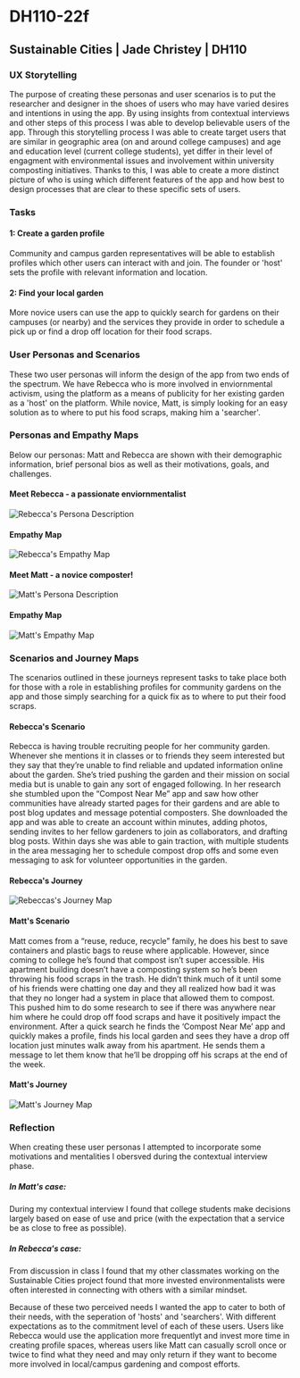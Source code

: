# DH110-22f

## Sustainable Cities | Jade Christey | DH110

### UX Storytelling 

The purpose of creating these personas and user scenarios is to put the researcher and designer in the shoes of users who may have varied desires and intentions in using the app. By using insights from contextual interviews and other steps of this process I was able to develop believable users of the app. Through this storytelling process I was able to create target users that are similar in geographic area (on and around college campuses) and age and education level (current college students), yet differ in their level of engagment with environmental issues and involvement within university composting initiatives. Thanks to this, I was able to create a more distinct picture of who is using which different features of the app and how best to design processes that are clear to these specific sets of users. 

### Tasks

#### 1: Create a garden profile

Community and campus garden representatives will be able to establish profiles which other users can interact with and join. The founder or 'host' sets the profile with relevant information and location. 

#### 2: Find your local garden 

More novice users can use the app to quickly search for gardens on their campuses (or nearby) and the services they provide in order to schedule a pick up  or find a drop off location for their food scraps. 

### User Personas and Scenarios

These two user personas will inform the design of the app from two ends of the spectrum. We have Rebecca who is more involved in enviornmental activism, using the platform as a means of publicity for her existing garden as a 'host' on the platform. While novice, Matt, is simply looking for an easy solution as to where to put his food scraps, making him a 'searcher'. 

### Personas and Empathy Maps

Below our personas: Matt and Rebecca are shown with their demographic information, brief personal bios as well as their motivations, goals, and challenges. 

#### Meet Rebecca - a passionate enviornmentalist

![Rebecca's Persona Description](Screen%20Shot%202022-10-25%20at%2010.25.29%20PM.png)

#### Empathy Map

![Rebecca's Empathy Map](Screen%20Shot%202022-10-25%20at%2010.25.44%20PM.png)

#### Meet Matt - a novice composter!

![Matt's Persona Description](Screen%20Shot%202022-10-25%20at%2010.25.53%20PM.png)

#### Empathy Map

![Matt's Empathy Map](Screen%20Shot%202022-10-25%20at%2010.26.02%20PM.png)

### Scenarios and Journey Maps

The scenarios outlined in these journeys represent tasks to take place both for those with a role in establishing profiles for community gardens on the app and those simply searching for a quick fix as to where to put their food scraps. 

#### Rebecca's Scenario

Rebecca is having trouble recruiting people for her community garden. Whenever she mentions it in classes or to friends they seem interested but they say that they’re unable to find reliable and updated information online about the garden. She’s tried pushing the garden and their mission on social media but is unable to gain any sort of engaged following. In her research she stumbled upon the “Compost Near Me” app and saw how other communities have already started pages for their gardens and are able to post blog updates and message potential composters. She downloaded the app and was able to create an account within minutes, adding photos, sending invites to her fellow gardeners to join as collaborators, and drafting blog posts. Within days she was able to gain traction, with multiple students in the area messaging her to schedule compost drop offs and some even messaging to ask for volunteer opportunities in the garden. 

#### Rebecca's Journey

![Rebeccas's Journey Map](Screen%20Shot%202022-10-25%20at%2010.57.03%20PM.png)

#### Matt's Scenario

Matt comes from a “reuse, reduce, recycle” family, he does his best to save containers and plastic bags to reuse where applicable. However, since coming to college he’s found that compost isn’t super accessible. His apartment building doesn’t have a composting system so he’s been throwing his food scraps in the trash. He didn’t think much of it until some of his friends were chatting one day and they all realized how bad it was that they no longer had a system in place that allowed them to compost. This pushed him to do some research to see if there was anywhere near him where he could drop off food scraps and have it positively impact the environment. After a quick search he finds the ‘Compost Near Me’ app and quickly makes a profile, finds his local garden and sees they have a drop off location just minutes walk away from his apartment. He sends them a message to let them know that he’ll be dropping off his scraps at the end of the week. 


#### Matt's Journey

![Matt's Journey Map](Screen%20Shot%202022-10-25%20at%2010.57.26%20PM.png)


### Reflection

When creating these user personas I attempted to incorporate some motivations and mentalities I obersved during the contextual interview phase. 

##### In Matt's case: 
During my contextual interview I found that college students make decisions largely based on ease of use and price (with the expectation that a service be as close to free as possible). 

##### In Rebecca's case: 
From discussion in class I found that my other classmates working on the Sustainable Cities project found that more invested environmentalists were often interested in connecting with others with a similar mindset. 

Because of these two perceived needs I wanted the app to cater to both of their needs, with the seperation of 'hosts' and 'searchers'. With different expectations as to the commitment level of each of these users. Users like Rebecca would use the application more frequentlyt and invest more time in creating profile spaces, whereas users like Matt can casually scroll once or twice to find what they need and may only return if they want to become more involved in local/campus gardening and compost efforts. 

